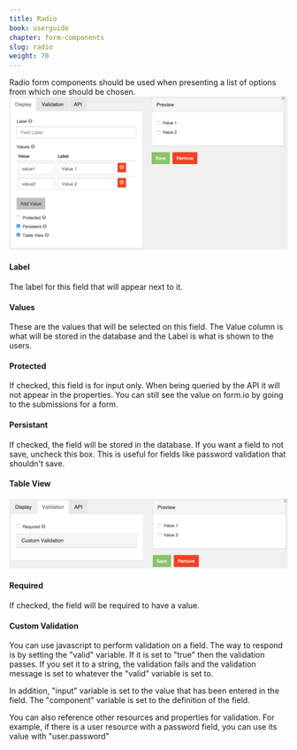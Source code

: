 ```yaml
---
title: Radio
book: userguide
chapter: form-components
slug: radio
weight: 70
---
```

Radio form components should be used when presenting a list of options from which one should be chosen.
<img src="/assets/img/radio-display.png">
<h4>Label</h4>
<p>The label for this field that will appear next to it.</p>
<h4>Values</h4>
<p>These are the values that will be selected on this field. The Value column is what will be stored in the database and the Label is what is shown to the users.</p>
<h4>Protected</h4>
<p>If checked, this field is for input only. When being queried by the API it will not appear in the properties. You can still see the value on form.io by going to the submissions for a form.</p>
<h4>Persistant</h4>
<p>If checked, the field will be stored in the database. If you want a field to not save, uncheck this box. This is useful for fields like password validation that shouldn't save.</p>
<h4>Table View</h4>
<img src="/assets/img/radio-validation.png">
<h4>Required</h4>
<p>If checked, the field will be required to have a value.</p>
<h4>Custom Validation</h4>
<p>You can use javascript to perform validation on a field. The way to respond is by setting the "valid" variable. If it is set to "true" then the validation passes. If you set it to a string, the validation fails and the validation message is set to whatever the "valid" variable is set to.</p>
<p>In addition, "input" variable is set to the value that has been entered in the field. The "component" variable is set to the definition of the field.</p>
<p>You can also reference other resources and properties for validation. For example, if there is a user resource with a password field, you can use its value with "user.password"</p>
